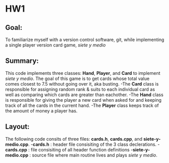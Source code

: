 # HW1


## Goal:
To familiarize myself with a version control software, git, while implementing a single player version card game, *siete y medio*


## Summary:
This code implements three classes: **Hand**, **Player**, and **Card** to implement *siete y medio*. The goal of this game is to get cards whose total value comes closest to 7.5 without going over it, aka busting.
-The **Card** class is responsible for assigning random rank & suits to each individual card as well as comparing which cards are greater than eachother.
-The **Hand** class is responsible for giving the player a new card when asked for and keeping track of all the cards in the current hand.
-The **Player** class keeps track of the amount of money a player has.

## Layout:
The following code consits of three files: **cards.h**, **cards.cpp**, and **siete-y-medio.cpp**. 
-**cards.h** : header file consisiting of the 3 class declerations.
-**cards.cpp** : file consisiting of all header function definitions
-**siete-y-medio.cpp** : source file where main routine lives and plays *siete y medio*.
